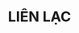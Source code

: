 ---
title : "LIÊN LẠC"
draft: true
bg_image: "images/backgrounds/contact-us-bg.jpg"
# form_action: "#" # works with https://formspree
# name: "Name"
# email: "Email"
# message: "Message"
# submit: "Submit"


# # custom style
# custom_class: "" 
# custom_attributes: "" 
# custom_css: ""
---